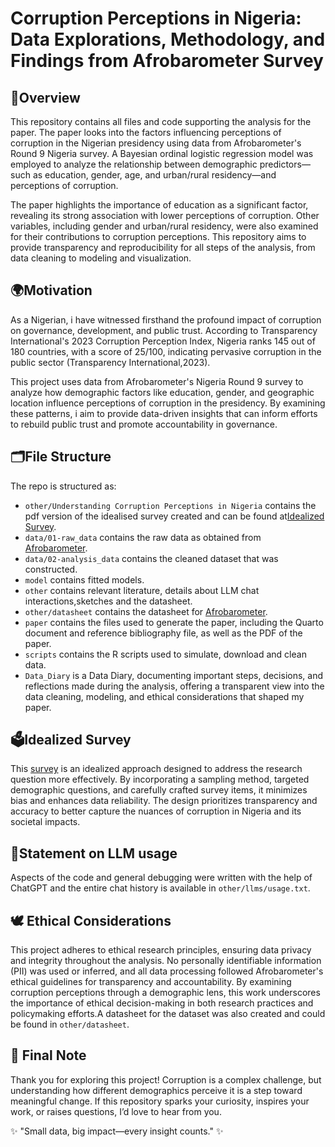 # Corruption Perceptions in Nigeria: Data Explorations, Methodology, and Findings from Afrobarometer Survey

## 📌Overview

This repository contains all files and code supporting the analysis for the paper. The paper looks into the factors influencing perceptions of corruption in the Nigerian presidency using data from Afrobarometer's Round 9 Nigeria survey. A Bayesian ordinal logistic regression model was employed to analyze the relationship between demographic predictors—such as education, gender, age, and urban/rural residency—and perceptions of corruption.

The paper highlights the importance of education as a significant factor, revealing its strong association with lower perceptions of corruption. Other variables, including gender and urban/rural residency, were also examined for their contributions to corruption perceptions. This repository aims to provide transparency and reproducibility for all steps of the analysis, from data cleaning to modeling and visualization.

## 🌍Motivation

As a Nigerian, i have witnessed firsthand the profound impact of corruption on governance, development, and public trust. According to Transparency International's 2023 Corruption Perception Index, Nigeria ranks 145 out of 180 countries, with a score of 25/100, indicating pervasive corruption in the public sector (Transparency International,2023).

This project uses data from Afrobarometer's Nigeria Round 9 survey to analyze how demographic factors like education, gender, and geographic location influence perceptions of corruption in the presidency. By examining these patterns, i aim to provide data-driven insights that can inform efforts to rebuild public trust and promote accountability in governance.

## 🗂File Structure

The repo is structured as:

-   `other/Understanding Corruption Perceptions in Nigeria` contains the pdf version of the idealised survey created and can be found at[Idealized Survey](https://forms.gle/rhimtgYCfDMLGAyEA).
-   `data/01-raw_data` contains the raw data as obtained from [Afrobarometer](https://www.afrobarometer.org/survey-resource/nigeria-round-9-data-2023/).
-   `data/02-analysis_data` contains the cleaned dataset that was constructed.
-   `model` contains fitted models.
-   `other` contains relevant literature, details about LLM chat interactions,sketches and the datasheet.
-   `other/datasheet` contains the datasheet for [Afrobarometer](https://www.afrobarometer.org/survey-resource/nigeria-round-9-data-2023/).
-   `paper` contains the files used to generate the paper, including the Quarto document and reference bibliography file, as well as the PDF of the paper.
-   `scripts` contains the R scripts used to simulate, download and clean data.
-   `Data_Diary` is a Data Diary, documenting important steps, decisions, and reflections made during the analysis, offering a transparent view into the data cleaning, modeling, and ethical considerations that shaped my paper. 

## 🗳️Idealized Survey 

This [survey](https://forms.gle/HTKkga97UCzgLcbHA) is an idealized approach designed to address the research question more effectively. By incorporating a sampling method, targeted demographic questions, and carefully crafted survey items, it minimizes bias and enhances data reliability. The design prioritizes transparency and accuracy to better capture the nuances of corruption in Nigeria and its societal impacts.

## 🤖Statement on LLM usage

Aspects of the code and general debugging were written with the help of ChatGPT and the entire chat history is available in `other/llms/usage.txt`.


## 🕊️ Ethical Considerations

This project adheres to ethical research principles, ensuring data privacy and integrity throughout the analysis. No personally identifiable information (PII) was used or inferred, and all data processing followed Afrobarometer's ethical guidelines for transparency and accountability. By examining corruption perceptions through a demographic lens, this work underscores the importance of ethical decision-making in both research practices and policymaking efforts.A datasheet for the dataset was also created and could be found in `other/datasheet`. 



## 🌟 Final Note

Thank you for exploring this project! Corruption is a complex challenge, but understanding how different demographics perceive it is a step toward meaningful change. If this repository sparks your curiosity, inspires your work, or raises questions, I’d love to hear from you. 

✨ "Small data, big impact—every insight counts." ✨
